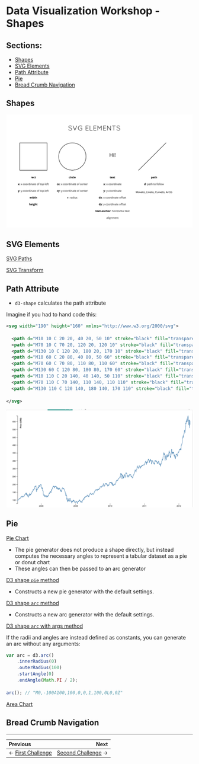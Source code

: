# Data Visualization Workshop - Shapes

## Sections:

* [Shapes](#shapes)
* [SVG Elements](#svg-elements)
* [Path Attribute](#path-attribute)
* [Pie](#pie)
* [Bread Crumb Navigation](#bread-crumb-navigation)

## Shapes

![Shapes](../images/shapes.png)

## SVG Elements

[SVG Paths](https://developer.mozilla.org/en-US/docs/Web/SVG/Tutorial/Paths)

[SVG Transform](https://developer.mozilla.org/en-US/docs/Web/SVG/Attribute/transform)

## Path Attribute

* `d3-shape` calculates the path attribute

Imagine if you had to hand code this:

```xml
<svg width="190" height="160" xmlns="http://www.w3.org/2000/svg">

  <path d="M10 10 C 20 20, 40 20, 50 10" stroke="black" fill="transparent"/>
  <path d="M70 10 C 70 20, 120 20, 120 10" stroke="black" fill="transparent"/>
  <path d="M130 10 C 120 20, 180 20, 170 10" stroke="black" fill="transparent"/>
  <path d="M10 60 C 20 80, 40 80, 50 60" stroke="black" fill="transparent"/>
  <path d="M70 60 C 70 80, 110 80, 110 60" stroke="black" fill="transparent"/>
  <path d="M130 60 C 120 80, 180 80, 170 60" stroke="black" fill="transparent"/>
  <path d="M10 110 C 20 140, 40 140, 50 110" stroke="black" fill="transparent"/>
  <path d="M70 110 C 70 140, 110 140, 110 110" stroke="black" fill="transparent"/>
  <path d="M130 110 C 120 140, 180 140, 170 110" stroke="black" fill="transparent"/>

</svg>
```

![Line Chart](../images/bostock-line-chart.png)

## Pie

[Pie Chart](https://github.com/d3/d3-shape#pies)

* The pie generator does not produce a shape directly, but instead computes the necessary angles to represent a tabular dataset as a pie or donut chart
* These angles can then be passed to an arc generator

[D3 shape `pie` method](https://github.com/d3/d3-shape#pie)

* Constructs a new pie generator with the default settings.

[D3 shape `arc` method](https://github.com/d3/d3-shape#arc)

* Constructs a new arc generator with the default settings.

[D3 shape `arc` with args method](https://github.com/d3/d3-shape#_arc)

If the radii and angles are instead defined as constants, you can generate an arc without any arguments:

```js
var arc = d3.arc()
    .innerRadius(0)
    .outerRadius(100)
    .startAngle(0)
    .endAngle(Math.PI / 2);

arc(); // "M0,-100A100,100,0,0,1,100,0L0,0Z"
```

[Area Chart](http://blockbuilder.org/jbelmont/fa75876b679907a613d61805c37231a8)

## Bread Crumb Navigation
_________________________

Previous | Next
:------- | ---:
← [First Challenge](./first-challenge.md) | [Second Challenge](./second-challenge.md) →
